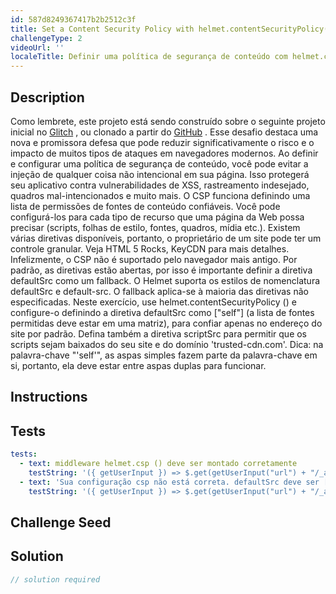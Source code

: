 ```yaml
---
id: 587d8249367417b2b2512c3f
title: Set a Content Security Policy with helmet.contentSecurityPolicy()
challengeType: 2
videoUrl: ''
localeTitle: Definir uma política de segurança de conteúdo com helmet.contentSecurityPolicy ()
---
```


## Description
<section id="description"> Como lembrete, este projeto está sendo construído sobre o seguinte projeto inicial no <a href="https://glitch.com/#!/import/github/freeCodeCamp/boilerplate-infosec/">Glitch</a> , ou clonado a partir do <a href="https://github.com/freeCodeCamp/boilerplate-infosec/">GitHub</a> . Esse desafio destaca uma nova e promissora defesa que pode reduzir significativamente o risco e o impacto de muitos tipos de ataques em navegadores modernos. Ao definir e configurar uma política de segurança de conteúdo, você pode evitar a injeção de qualquer coisa não intencional em sua página. Isso protegerá seu aplicativo contra vulnerabilidades de XSS, rastreamento indesejado, quadros mal-intencionados e muito mais. O CSP funciona definindo uma lista de permissões de fontes de conteúdo confiáveis. Você pode configurá-los para cada tipo de recurso que uma página da Web possa precisar (scripts, folhas de estilo, fontes, quadros, mídia etc.). Existem várias diretivas disponíveis, portanto, o proprietário de um site pode ter um controle granular. Veja HTML 5 Rocks, KeyCDN para mais detalhes. Infelizmente, o CSP não é suportado pelo navegador mais antigo. Por padrão, as diretivas estão abertas, por isso é importante definir a diretiva defaultSrc como um fallback. O Helmet suporta os estilos de nomenclatura defaultSrc e default-src. O fallback aplica-se à maioria das diretivas não especificadas. Neste exercício, use helmet.contentSecurityPolicy () e configure-o definindo a diretiva defaultSrc como [&quot;self&quot;] (a lista de fontes permitidas deve estar em uma matriz), para confiar apenas no endereço do site por padrão. Defina também a diretiva scriptSrc para permitir que os scripts sejam baixados do seu site e do domínio &#39;trusted-cdn.com&#39;. Dica: na palavra-chave &quot;&#39;self&#39;&quot;, as aspas simples fazem parte da palavra-chave em si, portanto, ela deve estar entre aspas duplas para funcionar. </section>

## Instructions
<section id="instructions">
</section>

## Tests
<section id='tests'>

```yml
tests:
  - text: middleware helmet.csp () deve ser montado corretamente
    testString: '({ getUserInput }) => $.get(getUserInput("url") + "/_api/app-info").then(data => { assert.include(data.appStack, "csp"); }, xhr => { throw new Error(xhr.responseText); })'
  - text: 'Sua configuração csp não está correta. defaultSrc deve ser ["" self ""] e scriptSrc deve ser ["" self "", "trusted-cdn.com"]'
    testString: '({ getUserInput }) => $.get(getUserInput("url") + "/_api/app-info").then(data => { var cspHeader = Object.keys(data.headers).filter(function(k){ return k === "content-security-policy" || k === "x-webkit-csp" || k === "x-content-security-policy" })[0]; assert.equal(data.headers[cspHeader], "default-src "self"; script-src "self" trusted-cdn.com"); }, xhr => { throw new Error(xhr.responseText); })'

```

</section>

## Challenge Seed
<section id='challengeSeed'>

</section>

## Solution
<section id='solution'>

```js
// solution required
```
</section>
